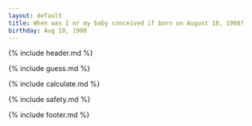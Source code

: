 ```yaml
---
layout: default
title: When was I or my baby conceived if born on August 18, 1908?
birthday: Aug 18, 1908
---
```


{% include header.md %}

{% include guess.md %}

{% include calculate.md %}

{% include safety.md %}

{% include footer.md %}




